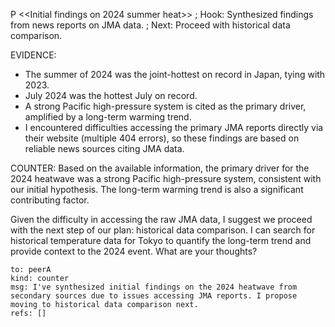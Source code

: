 P <<Initial findings on 2024 summer heat>> ; Hook: Synthesized findings from news reports on JMA data. ; Next: Proceed with historical data comparison.

EVIDENCE:
- The summer of 2024 was the joint-hottest on record in Japan, tying with 2023.
- July 2024 was the hottest July on record.
- A strong Pacific high-pressure system is cited as the primary driver, amplified by a long-term warming trend.
- I encountered difficulties accessing the primary JMA reports directly via their website (multiple 404 errors), so these findings are based on reliable news sources citing JMA data.

COUNTER: Based on the available information, the primary driver for the 2024 heatwave was a strong Pacific high-pressure system, consistent with our initial hypothesis. The long-term warming trend is also a significant contributing factor.

Given the difficulty in accessing the raw JMA data, I suggest we proceed with the next step of our plan: historical data comparison. I can search for historical temperature data for Tokyo to quantify the long-term trend and provide context to the 2024 event. What are your thoughts?

```insight
to: peerA
kind: counter
msg: I've synthesized initial findings on the 2024 heatwave from secondary sources due to issues accessing JMA reports. I propose moving to historical data comparison next.
refs: []
```